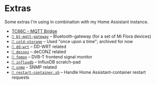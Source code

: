 # Extras

Some extras I'm using in combination with my Home Assistant instance.

- [TC66C – MQTT Bridge](https://github.com/thijsputman/tc66c-mqtt)
- [`📁 bt-mqtt-gateway`](./bt-mqtt-gateway/README.md) – Bluetooth-gateway (for a
  set of Mi Flora devices)
- [`📁 cold-storage`](./cold-storage/README.md) – Used "once upon a time";
  archived for now
- [`📁 dd-wrt`](./dd-wrt/README.md) – DD-WRT related
- [`📁 deconz`](./deconz/README.md) – deCONZ related
- [`📁 femon`](./femon/README.md) – DVB-T frontend signal monitor
- [`📁 influxdb`](./influxdb/README.md) – InfluxDB scratch-pad
- [`📁 snmp`](./snmp/README.md) – SNMP related
- [`📄 restart-container.sh`](./restart-container.sh) – Handle Home
  Assistant-container restart requests
